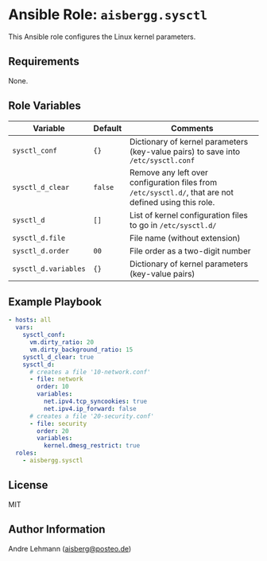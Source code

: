 # Ansible Role: `aisbergg.sysctl`

This Ansible role configures the Linux kernel parameters.

## Requirements

None.

## Role Variables

| Variable | Default | Comments |
|----------|---------|----------|
| `sysctl_conf` | `{}` | Dictionary of kernel parameters (key-value pairs) to save into `/etc/sysctl.conf` |
| `sysctl_d_clear` | `false` | Remove any left over configuration files from `/etc/sysctl.d/`, that are not defined using this role. |
| `sysctl_d` | `[]` | List of kernel configuration files to go in `/etc/sysctl.d/` |
| `sysctl_d.file` |  | File name (without extension) |
| `sysctl_d.order` | `00` | File order as a two-digit number |
| `sysctl_d.variables` | `{}` | Dictionary of kernel parameters (key-value pairs) |

## Example Playbook

```yaml
- hosts: all
  vars:
    sysctl_conf:
      vm.dirty_ratio: 20
      vm.dirty_background_ratio: 15
    sysctl_d_clear: true
    sysctl_d:
      # creates a file '10-network.conf'
      - file: network
        order: 10
        variables:
          net.ipv4.tcp_syncookies: true
          net.ipv4.ip_forward: false
      # creates a file '20-security.conf'
      - file: security
        order: 20
        variables:
          kernel.dmesg_restrict: true
  roles:
    - aisbergg.sysctl
```

## License

MIT

## Author Information

Andre Lehmann (aisberg@posteo.de)
